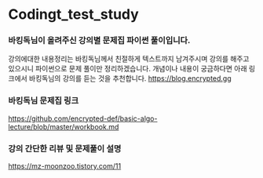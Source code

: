 # Codingt_test_study

### 바킹독님이 올려주신 강의별 문제집 파이썬 풀이입니다.

강의에대한 내용정리는 바킹독님께서 친절하게 텍스트까지 남겨주시며 강의를 해주고 있으시니 파이썬으로 문제 풀이만 정리하겠습니다.
개념이나 내용이 궁금하다면 아래 링크에서 바킹독님의 강의를 듣는 것을 추천합니다.
https://blog.encrypted.gg


### 바킹독님 문제집 링크
https://github.com/encrypted-def/basic-algo-lecture/blob/master/workbook.md

### 강의 간단한 리뷰 및 문제풀이 설명
https://mz-moonzoo.tistory.com/11

